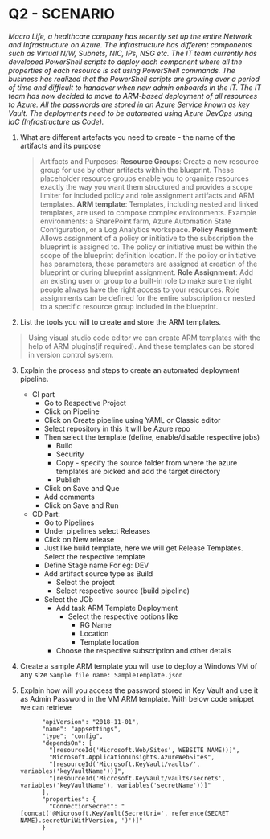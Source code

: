 # Q2 - SCENARIO
*Macro Life, a healthcare company has recently set up the entire Network and Infrastructure on Azure. The infrastructure has different components such as Virtual N/W, Subnets, NIC, IPs, NSG etc. The IT team currently has developed PowerShell scripts to deploy each component where all the
properties of each resource is set using PowerShell commands.
The business has realized that the PowerShell scripts are growing over a period of time and difficult to handover when new admin onboards in the IT. The IT team has now decided to move to ARM-based deployment of all resources to Azure. All the passwords are stored in an Azure Service known as key Vault. The deployments need to be automated using Azure DevOps using IaC (Infrastructure as Code).*

1. What are different artefacts you need to create - the name of the artifacts and its purpose
    > Artifacts and Purposes:
  **Resource Groups**: Create a new resource group for use by other artifacts within the blueprint. These placeholder resource groups enable you to organize resources exactly the way you want them structured and provides a scope limiter for included policy and role assignment artifacts and ARM templates.
  **ARM template**: Templates, including nested and linked templates, are used to compose complex environments. Example environments: a SharePoint farm, Azure Automation State Configuration, or a Log Analytics workspace.
  **Policy Assignment**: Allows assignment of a policy or initiative to the subscription the blueprint is assigned to. The policy or initiative must be within the scope of the blueprint definition location. If the policy or initiative has parameters, these parameters are assigned at creation of the blueprint or during blueprint assignment.
  **Role Assignment**: Add an existing user or group to a built-in role to make sure the right people always have the right access to your resources. Role assignments can be defined for the entire subscription or nested to a specific resource group included in the blueprint.

2.	List the tools you will to create and store the ARM templates.
> Using visual studio code editor we can create ARM templates with the help of ARM plugins(if required). And these templates can be stored in version control system.
3.	Explain the process and steps to create an automated deployment pipeline.
    - CI part
        - Go to Respective Project
        - Click on Pipeline
        - Click on Create pipeline using YAML or Classic editor
        - Select repository in this it will be Azure repo
        - Then select the template (define, enable/disable respective jobs)
            - Build
            - Security
            - Copy - specify the source folder from where the azure templates are picked and add the target directory
            - Publish
        - Click on Save and Que
        - Add comments
        - Click on Save and Run	
    - CD Part:
        - Go to Pipelines
        - Under pipelines select Releases
        - Click on New release
        - Just like build template, here we will get Release Templates. Select the respective template
        - Define Stage name For eg: DEV
        - Add artifact source type as Build 
            - Select the project
            - Select respective source (build pipeline)
        - Select the JOb
            - Add task ARM Template Deployment 
                - Select the respective options like
                    - RG Name
                    - Location 
                    - Template location 
            - Choose the respective subscription and other details
            
4.	Create a sample ARM template you will use to deploy a Windows VM of any size
`Sample file name: SampleTemplate.json`
5.	Explain how will you access the password stored in Key Vault and use it as Admin Password in the VM ARM template.
With below code snippet we can retrieve 
	```{
          "apiVersion": "2018-11-01",
          "name": "appsettings",
          "type": "config",
          "dependsOn": [
            "[resourceId('Microsoft.Web/Sites', WEBSITE NAME))]",
            "Microsoft.ApplicationInsights.AzureWebSites",
            "[resourceId('Microsoft.KeyVault/vaults/', variables('keyVaultName'))]",
            "[resourceId('Microsoft.KeyVault/vaults/secrets', variables('keyVaultName'), variables('secretName'))]"
          ],
          "properties": {
            "ConnectionSecret": "[concat('@Microsoft.KeyVault(SecretUri=', reference(SECRET NAME).secretUriWithVersion, ')')]"
          }